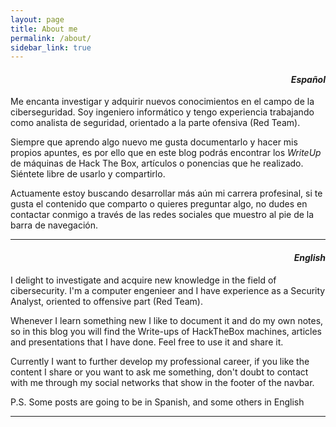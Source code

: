 ```yaml
---
layout: page
title: About me
permalink: /about/
sidebar_link: true
---
```

<h4 align="right"><i>Español</i></h4>

Me encanta investigar y adquirir nuevos conocimientos en el campo de la ciberseguridad. Soy ingeniero informático y tengo experiencia trabajando como analista de seguridad, orientado a la parte ofensiva (Red Team).

Siempre que aprendo algo nuevo me gusta documentarlo y hacer mis propios apuntes, es por ello que en este blog podrás encontrar los _WriteUp_ de máquinas de Hack The Box, artículos o ponencias que he realizado. Siéntete libre de usarlo y compartirlo.

Actuamente estoy buscando desarrollar más aún mi carrera profesinal, si te gusta el contenido que comparto o quieres preguntar algo, no dudes en contactar conmigo a través de las redes sociales que muestro al pie de la barra de navegación.

---
<h4 align="right"><i>English</i></h4>

I delight to investigate and acquire new knowledge in the field of cibersecurity. I'm a computer engenieer and I have experience as a Security Analyst, oriented to offensive part (Red Team).

Whenever I learn something new I like to document it and do my own notes, so in this blog you will find the Write-ups of HackTheBox machines, articles and presentations that I have done. Feel free to use it and share it.

Currently I want to further develop my professional career, if you like the content I share or you want to ask me something, don't doubt to contact with me through my social networks that show in the footer of the navbar.

P.S. Some posts are going to be in Spanish, and some others in English

---
